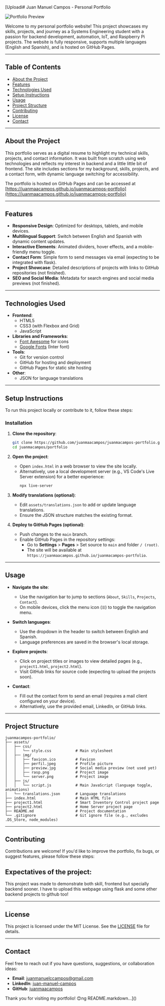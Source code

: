 [Uploadi# Juan Manuel Campos - Personal Portfolio

![Portfolio Preview](assets/img/preview.jpg)

Welcome to my personal portfolio website! This project showcases my skills, projects, and journey as a Systems Engineering student with a passion for backend development, automation, IoT, and Raspberry Pi projects. The website is fully responsive, supports multiple languages (English and Spanish), and is hosted on GitHub Pages.

---

## Table of Contents
- [About the Project](#about-the-project)
- [Features](#features)
- [Technologies Used](#technologies-used)
- [Setup Instructions](#setup-instructions)
- [Usage](#usage)
- [Project Structure](#project-structure)
- [Contributing](#contributing)
- [License](#license)
- [Contact](#contact)

---

## About the Project

This portfolio serves as a digital resume to highlight my technical skills, projects, and contact information. It was built from scratch using  web technologies and reflects my interest in backend and a little little bit of frontend. The site includes sections for my background, skills, projects, and a contact form, with dynamic language switching for accessibility.

The portfolio is hosted on GitHub Pages and can be accessed at [https://juanmaacampos.github.io/juanmacampos-portfolio](https://juanmaacampos.github.io/juanmacampos-portfolio)

---

## Features

- **Responsive Design**: Optimized for desktops, tablets, and mobile devices.
- **Multilingual Support**: Switch between English and Spanish with dynamic content updates.
- **Interactive Elements**: Animated dividers, hover effects, and a mobile-friendly menu toggle.
- **Contact Form**: Simple form to send messages via email (expecting to be integrated with flask).
- **Project Showcase**: Detailed descriptions of projects with links to GitHub repositories (not finished).
- **SEO and Social Media**: Metadata for search engines and social media previews (not finished).

---

## Technologies Used

- **Frontend**:
  - HTML5
  - CSS3 (with Flexbox and Grid)
  - JavaScript
- **Libraries and Frameworks**:
  - [Font Awesome](https://fontawesome.com/) for icons
  - [Google Fonts](https://fonts.google.com/) (Inter font)
- **Tools**:
  - Git for version control
  - GitHub for hosting and deployment
  - GitHub Pages for static site hosting
- **Other**:
  - JSON for language translations

---

## Setup Instructions

To run this project locally or contribute to it, follow these steps:

### Installation
1. **Clone the repository**:
   ```bash
   git clone https://github.com/juanmaacampos/juanmacampos-portfolio.git
   cd juanmacampos/portfolio
   ```

2. **Open the project**:
   - Open `index.html` in a web browser to view the site locally.
   - Alternatively, use a local development server (e.g., VS Code's Live Server extension) for a better experience:
     ```bash
     npx live-server
     ```

3. **Modify translations (optional)**:
   - Edit `assets/translations.json` to add or update language translations.
   - Ensure the JSON structure matches the existing format.

4. **Deploy to GitHub Pages (optional)**:
   - Push changes to the `main` branch.
   - Enable GitHub Pages in the repository settings:
     - Go to **Settings** > **Pages** > Set source to `main` and folder `/ (root)`.
     - The site will be available at `https://juanmaacampos.github.io/juanmacampos-portfolio`.

---

## Usage

- **Navigate the site**:
  - Use the  navigation bar to jump to sections (`About`, `Skills`, `Projects`, `Contact`).
  - On mobile devices, click the menu icon (`☰`) to toggle the navigation menu.

- **Switch languages**:
  - Use the dropdown in the header to switch between English and Spanish.
  - Language preferences are saved in the browser's local storage.

- **Explore projects**:
  - Click on project titles or images to view detailed pages (e.g., `project1.html`, `project2.html`).
  - Visit GitHub links for source code (expecting to upload the projects soon).

- **Contact**:
  - Fill out the contact form to send an email (requires a mail client configured on your device).
  - Alternatively, use the provided email, LinkedIn, or GitHub links.

---

## Project Structure

```plaintext
juanmacampos-portfolio/
├── assets/
│   ├── css/
│   │   └── style.css           # Main stylesheet
│   ├── img/
│   │   ├── favicon.ico         # Favicon
│   │   ├── perfil.jpeg         # Profile picture
│   │   ├── preview.jpg         # Social media preview (not used yet)
│   │   ├── rasp.png            # Project image
│   │   └── server.png          # Project image
│   ├── js/
│   │   └── script.js           # Main JavaScript (language toggle, animations)
│   └── translations.json       # Language translations
├── index.html                  # Main HTML file
├── project1.html               # Smart Inventory Control project page
├── project2.html               # Home Server project page
├── README.md                   # Project documentation
└── .gitignore                  # Git ignore file (e.g., excludes .DS_Store, node_modules)
```

---

## Contributing

Contributions are welcome! If you'd like to improve the portfolio, fix bugs, or suggest features, please follow these steps:

## Expectatives of the project:

This project was made to demonstrate both skill, frontend but specially backend sooner. I have to upload this webpage using flask and some other backend projects to github too!

---

## License

This project is licensed under the MIT License. See the [LICENSE](LICENSE) file for details.

---

## Contact

Feel free to reach out if you have questions, suggestions, or collaboration ideas:

- **Email**: [juanmanuelccampos@gmail.com](mailto:juanmanuelccampos@gmail.com)
- **LinkedIn**: [juan-manuel-campos](https://www.linkedin.com/in/juan-manuel-campos-83abb9326/)
- **GitHub**: [juanmaacampos](https://github.com/juanmaacampos)

Thank you for visiting my portfolio! 😊ng README.markdown…]()
